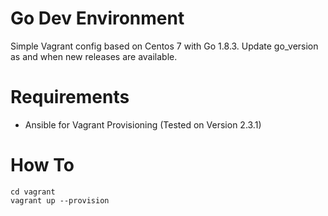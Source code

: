 # Go Dev Environment

Simple Vagrant config based on Centos 7 with Go 1.8.3.
Update go_version as and when new releases are available.

# Requirements
- Ansible for Vagrant Provisioning (Tested on Version 2.3.1)

# How To
```
cd vagrant
vagrant up --provision
```
